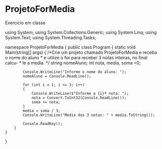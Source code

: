 # ProjetoForMedia
Exercicio em classe

using System;
using System.Collections.Generic;
using System.Linq;
using System.Text;
using System.Threading.Tasks;

namespace ProjetoForMedia
{
    public class Program
    {
        static void Main(string[] args)
        {
            /*Crie um projeto chamado ProjetoForMedia e receba o nome do aluno
             * e utilize o for para receber 3 notas inteiras, no final calcu-
             * le a media.
            */
            string nomeAluno;
            int nota, media, soma =0;

            Console.WriteLine("Informe o nome do aluno: ");
            nomeAluno = Console.ReadLine();

            for (int i = 1; i <= 3; i++)
            {
                Console.WriteLine($"Informe a {i}ª nota: ");
                nota = Convert.ToInt32(Console.ReadLine());
                soma += nota;
            }
            media = soma / 3;
            Console.WriteLine("Media das 3 notas: " + media.ToString());

            Console.ReadKey();
        }
    }
}
